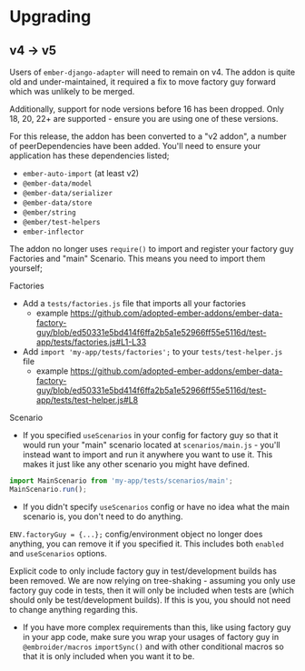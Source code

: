 # Upgrading

## v4 -> v5

Users of `ember-django-adapter` will need to remain on v4. The addon is quite old and under-maintained, it required a fix to move factory guy forward which was unlikely to be merged.

Additionally, support for node versions before 16 has been dropped. Only 18, 20, 22+ are supported - ensure you are using one of these versions.

For this release, the addon has been converted to a "v2 addon", a number of peerDependencies have been added. You'll need to ensure your application has these dependencies listed;

- `ember-auto-import` (at least v2)
- `@ember-data/model`
- `@ember-data/serializer`
- `@ember-data/store`
- `@ember/string`
- `@ember/test-helpers`
- `ember-inflector`

The addon no longer uses `require()` to import and register your factory guy Factories and "main" Scenario. This means you need to import them yourself;

Factories

- Add a `tests/factories.js` file that imports all your factories
  - example https://github.com/adopted-ember-addons/ember-data-factory-guy/blob/ed50331e5bd414f6ffa2b5a1e52966ff55e5116d/test-app/tests/factories.js#L1-L33
- Add `import 'my-app/tests/factories';` to your `tests/test-helper.js` file
  - example https://github.com/adopted-ember-addons/ember-data-factory-guy/blob/ed50331e5bd414f6ffa2b5a1e52966ff55e5116d/test-app/tests/test-helper.js#L8

Scenario

- If you specified `useScenarios` in your config for factory guy so that it would run your "main" scenario located at `scenarios/main.js` - you'll instead want to import and run it anywhere you want to use it. This makes it just like any other scenario you might have defined.

```ts
import MainScenario from 'my-app/tests/scenarios/main';
MainScenario.run();
```

- If you didn't specify `useScenarios` config or have no idea what the main scenario is, you don't need to do anything.

`ENV.factoryGuy = {...};` config/environment object no longer does anything, you can remove it if you specified it. This includes both `enabled` and `useScenarios` options.

Explicit code to only include factory guy in test/development builds has been removed. We are now relying on tree-shaking - assuming you only use factory guy code in tests, then it will only be included when tests are (which should only be test/development builds). If this is you, you should not need to change anything regarding this.

- If you have more complex requirements than this, like using factory guy in your app code, make sure you wrap your usages of factory guy in `@embroider/macros` `importSync()` and with other conditional macros so that it is only included when you want it to be.
